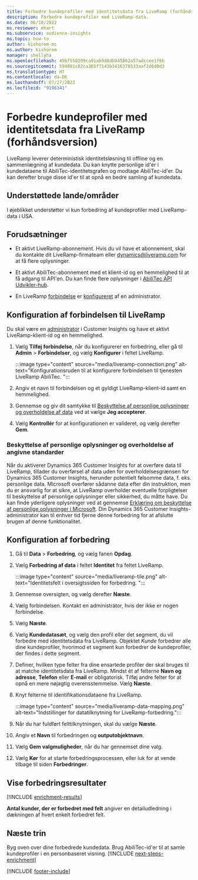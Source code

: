 ```yaml
---
title: Forbedre kundeprofiler med identitetsdata fra LiveRamp (forhåndsversion)
description: Forbedre kundeprofiler med LiveRamp-data.
ms.date: 06/10/2022
ms.reviewer: mhart
ms.subservice: audience-insights
ms.topic: how-to
author: kishorem-ms
ms.author: kishorem
manager: shellyha
ms.openlocfilehash: 49bf558209ca91ab9d8db945862a57adccee1f6b
ms.sourcegitcommit: 594081c82ca385f7143b3416378533aaf2d6d0d3
ms.translationtype: HT
ms.contentlocale: da-DK
ms.lasthandoff: 07/27/2022
ms.locfileid: "9196341"
---
```

# <a name="enrich-customer-profiles-with-identity-data-from-liveramp-preview"></a>Forbedre kundeprofiler med identitetsdata fra LiveRamp (forhåndsversion)

LiveRamp leverer deterministisk identitetsløsning til offline og en sammenlægning af kundedata. Du kan knytte personlige id'er i kundedataene til AbiliTec-identitetsgrafen og modtage AbiliTec-id'er. Du kan derefter bruge disse id'er til at opnå en bedre samling af kundedata.

## <a name="supported-countriesregions"></a>Understøttede lande/områder

I øjeblikket understøtter vi kun forbedring af kundeprofiler med LiveRamp-data i USA.

## <a name="prerequisites"></a>Forudsætninger

- Et aktivt LiveRamp-abonnement. Hvis du vil have et abonnement, skal du kontakte dit LiveRamp-firmateam eller [dynamics@liveramp.com](mailto:dynamics@liveramp.com) for at få flere oplysninger.

- Et aktivt AbiliTec-abonnement med et klient-id og en hemmelighed til at få adgang til API'en. Du kan finde flere oplysninger i [AbiliTec API Udvikler-hub](https://developers.liveramp.com/abilitec-api/).

- En LiveRamp [forbindelse](connections.md) er [konfigureret](#configure-the-connection-for-liveramp) af en administrator.

## <a name="configure-the-connection-for-liveramp"></a>Konfiguration af forbindelsen til LiveRamp

Du skal være en [administrator](permissions.md#admin) i Customer Insights og have et aktivt LiveRamp-klient-id og en hemmelighed.

1. Vælg **Tilføj forbindelse**, når du konfigurerer en forbedring, eller gå til **Admin** > **Forbindelser**, og vælg **Konfigurer** i feltet LiveRamp.

   :::image type="content" source="media/liveramp-connection.png" alt-text="Konfigurationsruden til at konfigurere forbindelsen til tjenesten LiveRamp AbiliTec. ":::

1. Angiv et navn til forbindelsen og et gyldigt LiveRamp-klient-id samt en hemmelighed.

1. Gennemse og giv dit samtykke til [Beskyttelse af personlige oplysninger og overholdelse af data](#data-privacy-and-compliance) ved at vælge **Jeg accepterer**.

1. Vælg **Kontrollér** for at konfigurationen er valideret, og vælg derefter **Gem**.

### <a name="data-privacy-and-compliance"></a>Beskyttelse af personlige oplysninger og overholdelse af angivne standarder

Når du aktiverer Dynamics 365 Customer Insights for at overføre data til LiveRamp, tillader du overførsel af data uden for overholdelsesgrænsen for Dynamics 365 Customer Insights, herunder potentielt følsomme data, f. eks. personlige data. Microsoft overfører sådanne data efter din instruktion, men du er ansvarlig for at sikre, at LiveRamp overholder eventuelle forpligtelser til beskyttelse af personlige oplysninger eller sikkerhed, du måtte have. Du kan finde yderligere oplysninger ved at gennemse [Erklæring om beskyttelse af personlige oplysninger i Microsoft](https://go.microsoft.com/fwlink/?linkid=396732). Din Dynamics 365 Customer Insights-administrator kan til enhver tid fjerne denne forbedring for at afslutte brugen af denne funktionalitet.

## <a name="configure-the-enrichment"></a>Konfiguration af forbedring

1. Gå til **Data** > **Forbedring**, og vælg fanen **Opdag**.

1. Vælg **Forbedring af data** i feltet **Identitet** fra feltet LiveRamp.

   :::image type="content" source="media/liveramp-tile.png" alt-text="Identitetsfelt i oversigtssiden for forbedring. ":::

1. Gennemse oversigten, og vælg derefter **Næste**.

1. Vælg forbindelsen. Kontakt en administrator, hvis der ikke er nogen forbindelse.

1. Vælg **Næste**.

1. Vælg **Kundedatasæt**, og vælg den profil eller det segment, du vil forbedre med identitetsdata fra LiveRamp. Objektet *Kunde* forbedrer alle dine kundeprofiler, hvorimod et segment kun forbedrer de kundeprofiler, der findes i dette segment.

1. Definer, hvilken type felter fra dine ensartede profiler der skal bruges til at matche identitetsdata fra LiveRamp. Mindst ét af felterne **Navn og adresse**, **Telefon** eller **E-mail** er obligatorisk. Tilføj andre felter for at opnå en mere nøjagtig overensstemmelse. Vælg **Næste**.

1. Knyt felterne til identifikationsdataene fra LiveRamp.

   :::image type="content" source="media/liveramp-data-mapping.png" alt-text="Indstillinger for datatilknytning for LiveRamp-forbedring.":::

1. Når du har fuldført felttilknytningen, skal du vælge **Næste**.

1. Angiv et **Navn** til forbedringen og **outputobjektnavn**.

1. Vælg **Gem valgmuligheder**, når du har gennemset dine valg.

1. Vælg **Kør** for at starte forbedringsprocessen, eller luk for at vende tilbage til siden **Forbedringer**.

## <a name="view-enrichment-results"></a>Vise forbedringsresultater

[!INCLUDE [enrichment-results](includes/enrichment-results.md)]

**Antal kunder, der er forbedret med felt** angiver en detailudledning i dækningen af hvert enkelt forbedret felt.

## <a name="next-steps"></a>Næste trin

Byg oven over dine forbedrede kundedata. Brug AbiliTec-id'er til at samle kundeprofiler i en personbaseret visning.
[!INCLUDE [next-steps-enrichment](includes/next-steps-enrichment.md)]

[!INCLUDE [footer-include](includes/footer-banner.md)]
